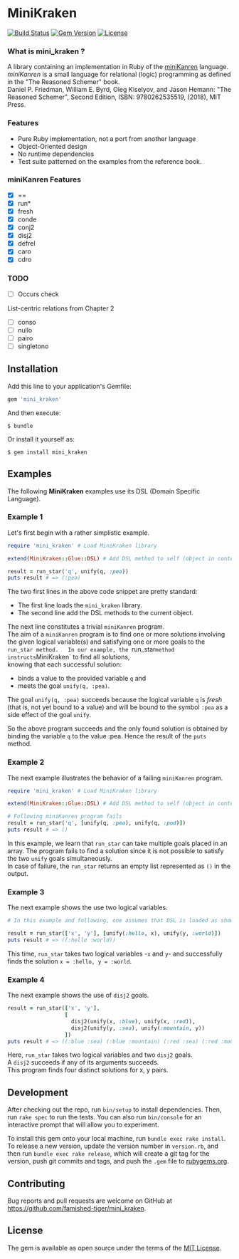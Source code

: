 # MiniKraken
[![Build Status](https://travis-ci.org/famished-tiger/mini_kraken.svg?branch=master)](https://travis-ci.org/famished-tiger/mini_kraken)
[![Gem Version](https://badge.fury.io/rb/mini_kraken.svg)](https://badge.fury.io/rb/mini_kraken)
[![License](https://img.shields.io/badge/license-MIT-brightgreen.svg?style=flat)](https://github.com/famished-tiger/mini_kraken/blob/master/LICENSE.txt)

### What is __mini_kraken__ ?   
A library containing an implementation in Ruby of the [miniKanren](http://minikanren.org/) 
 language.
*miniKanren* is a small language for relational (logic) programming as defined in the "The Reasoned Schemer" book.   
Daniel P. Friedman, William E. Byrd, Oleg Kiselyov, and Jason Hemann: "The Reasoned Schemer", Second Edition,
ISBN: 9780262535519, (2018), MIT Press.

### Features
- Pure Ruby implementation, not a port from another language
- Object-Oriented design
- No runtime dependencies
- Test suite patterned on the examples from the reference book.

### miniKanren Features
- [X] ==  
- [X] run\*  
- [X] fresh
- [X] conde
- [X] conj2  
- [X] disj2
- [X] defrel  
- [X] caro
- [X] cdro

### TODO

- [ ] Occurs check

List-centric relations from Chapter 2
- [ ] conso  
- [ ] nullo  
- [ ] pairo  
- [ ] singletono  

## Installation

Add this line to your application's Gemfile:

```ruby
gem 'mini_kraken'
```

And then execute:

    $ bundle

Or install it yourself as:

    $ gem install mini_kraken

## Examples

The following __MiniKraken__ examples use its DSL (Domain Specific Language).

### Example 1
Let's first begin with a rather simplistic example.   

```ruby
require 'mini_kraken' # Load MiniKraken library

extend(MiniKraken::Glue::DSL) # Add DSL method to self (object in context)

result = run_star('q', unify(q, :pea))
puts result # => (:pea)
```

The two first lines in the above code snippet are pretty standard:  
- The first line loads the `mini_kraken` library.
- The second line add the DSL methods to the current object.

The next line constitutes a trivial `miniKanren` program.  
The aim of a `miniKanren` program is to find one or more solutions involving the given logical variable(s)
and satisfying one or more goals to the `run_star method.  
In our example, the `run_star` method instructs `MiniKraken` to find all solutions,  
knowing that each successful solution:
- binds a value to the provided variable `q` and
- meets the goal `unify(q, :pea)`.

The goal `unify(q, :pea)` succeeds because the logical variable `q` is _fresh_ (that is,
  not yet bound to a value) and will be bound to the symbol `:pea` as a side effect
  of the goal `unify`.

So the above program succeeds and the only found solution is obtained by binding
 the variable `q` to the value :pea. Hence the result of the `puts` method.

### Example 2
 The next example illustrates the behavior of a failing `miniKanren` program.

 ```ruby
 require 'mini_kraken' # Load MiniKraken library

 extend(MiniKraken::Glue::DSL) # Add DSL method to self (object in context)

 # Following miniKanren program fails
 result = run_star('q', [unify(q, :pea), unify(q, :pod)])
 puts result # => ()
 ```
In this example, we learn that `run_star` can take multiple goals placed in an array.
The program fails to find a solution since it is not possible to satisfy the two `unify` goals simultaneously.  
In case of failure, the `run_star` returns an empty list represented as `()` in the output.


### Example 3
 The next example shows the use two logical variables.

```ruby
# In this example and following, one assumes that DSL is loaded as shown in Example 1

result = run_star(['x', 'y'], [unify(:hello, x), unify(y, :world)])
puts result # => ((:hello :world))
```

This time, `run_star` takes two logical variables -`x` and `y`- and successfully finds the solution `x = :hello, y = :world`.

### Example 4
 The next example shows the use of `disj2` goals.
 ```ruby
 result = run_star(['x', 'y'],
                   [
                     disj2(unify(x, :blue), unify(x, :red)),
                     disj2(unify(y, :sea), unify(:mountain, y))
                   ])
 puts result # => ((:blue :sea) (:blue :mountain) (:red :sea) (:red :mountain))
 ```

 Here, `run_star` takes two logical variables and two `disj2` goals.  
 A `disj2` succeeds if any of its arguments succeeds.  
 This program finds four distinct solutions for x, y pairs.

## Development

After checking out the repo, run `bin/setup` to install dependencies. Then, run `rake spec` to run the tests. You can also run `bin/console` for an interactive prompt that will allow you to experiment.

To install this gem onto your local machine, run `bundle exec rake install`. To release a new version, update the version number in `version.rb`, and then run `bundle exec rake release`, which will create a git tag for the version, push git commits and tags, and push the `.gem` file to [rubygems.org](https://rubygems.org).

## Contributing

Bug reports and pull requests are welcome on GitHub at https://github.com/famished-tiger/mini_kraken.

## License

The gem is available as open source under the terms of the [MIT License](https://opensource.org/licenses/MIT).
